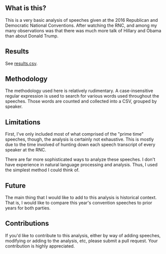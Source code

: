 ## What is this?

This is a very basic analysis of speeches given at the 2016 Republican and
Democratic National Conventions. After watching the RNC, and among my many
observations was that there was much more talk of Hillary and Obama than about
Donald Trump.

## Results

See [results.csv](results.csv).

## Methodology

The methodology used here is relatively rudimentary. A case-insensitive regular
expression is used to search for various words used throughout the speeches.
Those words are counted and collected into a CSV, grouped by speaker.

## Limitations

First, I've only included most of what comprised of the "prime time" speeches,
though, the analysis is certainly not exhaustive. This is mostly due to the time
involved of hunting down each speech transcript of every speaker at the RNC.

There are far more sophisticated ways to analyze these speeches. I don't have
experience in natural language processing and analysis. Thus, I used the simplest
method I could think of.

## Future

The main thing that I would like to add to this analysis is historical context.
That is, I would like to compare this year's convention speeches to prior years
for both parties.

## Contributions

If you'd like to contribute to this analysis, either by way of adding speeches,
modifying or adding to the analysis, etc, please submit a pull request. Your contribution is highly appreciated.
